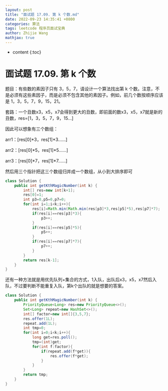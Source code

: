 ```yaml
---
layout: post
title: "面试题 17.09. 第 k 个数.md"
date: 2022-09-23 14:35:41 +0800
categories: 算法
tags: leetcode 程序员面试宝典
author: Zhijie Wang
mathjax: true
---
```



* content
{:toc}














# 面试题 17.09. 第 k 个数

题目：有些数的素因子只有 3，5，7，请设计一个算法找出第 k 个数。注意，不是必须有这些素因子，而是必须不包含其他的素因子。例如，前几个数按顺序应该是 1，3，5，7，9，15，21。

套路：一个丑数x3，x5，x7会得到更大的丑数，即前面的数x3，x5，x7就是新的丑数，res=[1，3，5，7，9，15...]

因此可以想象有三个数组：

arr1：[res[0]*3，res[1]*3......]

arr2：[res[0]*5，res[1]*5......]

arr3：[res[0]*7，res[1]*7......]

然后用三个指针把这三个数组归并成一个数组，从小到大排序即可

```java
class Solution {
    public int getKthMagicNumber(int k) {
        int[] res=new int[k+1];
        res[0]=1;
        int p3=0,p5=0,p7=0;
        for(int i=1;i<k;i++){
            res[i]=Math.min(Math.min(res[p3]*3,res[p5]*5),res[p7]*7);
            if(res[i]==res[p3]*3){
                p3++;
            }
            if(res[i]==res[p5]*5){
                p5++;
            }
            if(res[i]==res[p7]*7){
                p7++;
            }
        }
        return res[k-1];
    }
}
```

还有一种方法就是用优先队列+集合的方式，1入队，出队后x3，x5，x7然后入队，不过要判断不能重复入队，第k个出队的就是想要的答案。

```java
class Solution {
    public int getKthMagicNumber(int k) {
        PriorityQueue<Long> res=new PriorityQueue<>();
        Set<Long> repeat=new HashSet<>();
        int[] factor=new int[]{3,5,7};
        res.offer(1L);
        repeat.add(1L);
        int tmp=0;
        for(int i=0;i<k;i++){
            long get=res.poll();
            tmp=(int)get;
            for(int f:factor){
                if(repeat.add(f*get)){
                    res.offer(f*get);
                }
            }
        }
        return tmp;
    }
}
```

